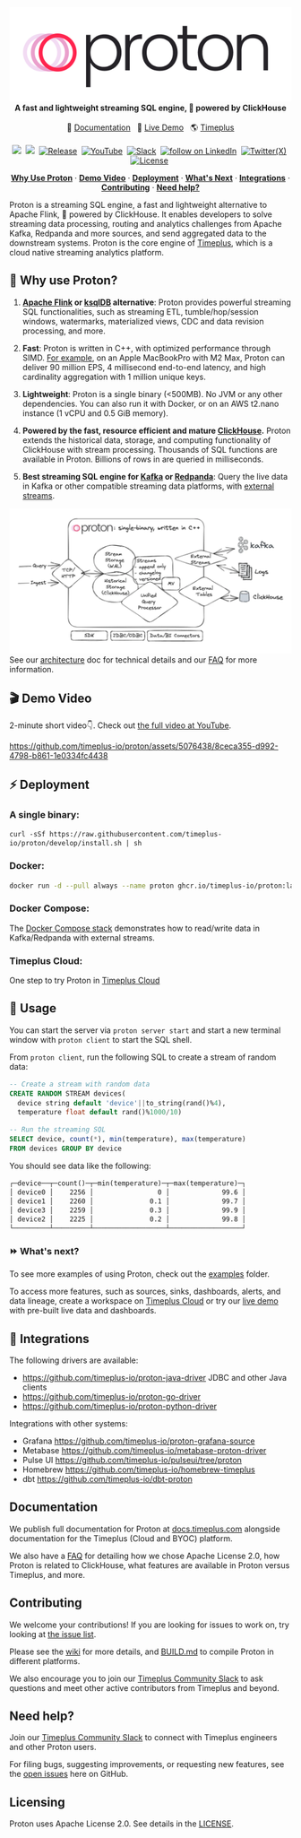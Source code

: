 <p align="center">
  <img alt="Proton – An open-source, fast and lightweight streaming SQL engine, 🚀 powered by ClickHouse" src="design/proton-logo-white-bg.png"/> <br/>
  <b> A fast and lightweight streaming SQL engine, 🚀 powered by ClickHouse</b> <br/><br/>
  📄 <a href="https://docs.timeplus.com/proton" target="_blank">Documentation</a>&nbsp;&nbsp;
  🚀 <a href="https://demo.timeplus.cloud/" target="_blank">Live Demo</a>&nbsp;&nbsp;
  🌎 <a href="https://timeplus.com/" target="_blank">Timeplus</a> <br/><br/>
  <a href="https://github.com/timeplus-io/proton/"><img src="https://img.shields.io/github/stars/timeplus-io/proton?logo=github" /></a>&nbsp;
  <a href="https://github.com/timeplus-io/proton/pkgs/container/proton"><img src="https://img.shields.io/endpoint?url=https%3A%2F%2Fuwkp37dgeb6d2oc5fxu6oles2i0eevmm.lambda-url.us-west-2.on.aws%2F" /></a>&nbsp; 
  <a href="https://github.com/timeplus-io/proton/blob/develop/LICENSE"><img src="https://img.shields.io/github/v/release/timeplus-io/proton" alt="Release" /></a>&nbsp;
  <a href="https://www.youtube.com/@timeplusdata"><img src="https://img.shields.io/youtube/channel/views/UCRQCOw9wOiqHZkm7ftAMdTQ" alt="YouTube" /></a>&nbsp;
  <a href="https://timeplus.com/slack"><img src="https://img.shields.io/badge/Join%20Slack-blue?logo=slack" alt="Slack" /></a>&nbsp;
  <a href="https://linkedin.com/company/timeplusinc"><img src="https://img.shields.io/badge/timeplusinc-0077B5?style=social&logo=linkedin" alt="follow on LinkedIn"/></a>&nbsp;
  <a href="https://twitter.com/intent/follow?screen_name=timeplusdata"><img src="https://img.shields.io/twitter/follow/timeplusdata?label=" alt="Twitter(X)" /></a>&nbsp;
  <a href="https://github.com/timeplus-io/proton/blob/develop/LICENSE"><img src="https://img.shields.io/github/license/timeplus-io/proton?label=license&logo=github&color=blue" alt="License" /></a>&nbsp;  
</p>

<p align="center">
  <a href="#-why-use-proton"><strong>Why Use Proton</strong></a> ·
  <a href="#-demo-video"><strong>Demo Video</strong></a> ·
  <a href="#-deployment"><strong>Deployment</strong></a> ·
  <a href="#-whats-next"><strong>What's Next</strong></a> ·
  <a href="#-integrations"><strong>Integrations</strong></a> ·
  <a href="#contributing"><strong>Contributing</strong></a> ·
  <a href="#need-help"><strong>Need help?</strong></a>
</p>

Proton is a streaming SQL engine, a fast and lightweight alternative to Apache Flink, 🚀 powered by ClickHouse. It enables developers to solve streaming data processing, routing and analytics challenges from Apache Kafka, Redpanda and more sources, and send aggregated data to the downstream systems. Proton is the core engine of [Timeplus](https://timeplus.com), which is a cloud native streaming analytics platform.

## 💪 Why use Proton?

1. **[Apache Flink](https://github.com/apache/flink) or [ksqlDB](https://github.com/confluentinc/ksql) alternative**:  Proton provides powerful streaming SQL functionalities, such as streaming ETL, tumble/hop/session windows, watermarks, materialized views, CDC and data revision processing, and more.
   
2. **Fast**:  Proton is written in C++, with optimized performance through SIMD. [For example](https://www.timeplus.com/post/scary-fast), on an Apple MacBookPro with M2 Max, Proton can deliver 90 million EPS, 4 millisecond end-to-end latency, and high cardinality aggregation with 1 million unique keys.
   
3. **Lightweight**:  Proton is a single binary (\<500MB). No JVM or any other dependencies. You can also run it with Docker, or on an AWS t2.nano instance (1 vCPU and 0.5 GiB memory).
   
4. **Powered by the fast, resource efficient and mature [ClickHouse](https://github.com/clickhouse/clickhouse).**  Proton extends the historical data, storage, and computing functionality of ClickHouse with stream processing. Thousands of SQL functions are available in Proton. Billions of rows in are queried in milliseconds.
   
5. **Best streaming SQL engine for [Kafka](https://kafka.apache.org/) or [Redpanda](https://redpanda.com/)**: 
 Query the live data in Kafka or other compatible streaming data platforms, with [external streams](https://docs.timeplus.com/proton-kafka).

![Proton Architecture](design/proton-architecture.webp)
See our [architecture](https://docs.timeplus.com/proton-architecture) doc for technical details and our [FAQ](https://docs.timeplus.com/proton-faq) for more information.

## 🎬 Demo Video

2-minute short video👇. Check out [the full video at YouTube](https://youtu.be/vi4Yl6L4_Dw?t=283).

https://github.com/timeplus-io/proton/assets/5076438/8ceca355-d992-4798-b861-1e0334fc4438

## ⚡ Deployment

### A single binary:

```shell
curl -sSf https://raw.githubusercontent.com/timeplus-io/proton/develop/install.sh | sh
```

### Docker:

```bash
docker run -d --pull always --name proton ghcr.io/timeplus-io/proton:latest
```

### Docker Compose:

The [Docker Compose stack](https://github.com/timeplus-io/proton/tree/develop/examples/ecommerce) demonstrates how to read/write data in Kafka/Redpanda with external streams.

### Timeplus Cloud:

One step to try Proton in [Timeplus Cloud](https://us.timeplus.cloud/)


## 🔎 Usage
You can start the server via `proton server start` and start a new terminal window with `proton client` to start the SQL shell.

From `proton client`, run the following SQL to create a stream of random data:

```sql
-- Create a stream with random data
CREATE RANDOM STREAM devices(
  device string default 'device'||to_string(rand()%4), 
  temperature float default rand()%1000/10)
```
```sql
-- Run the streaming SQL
SELECT device, count(*), min(temperature), max(temperature) 
FROM devices GROUP BY device
```

You should see data like the following:

```
┌─device──┬─count()─┬─min(temperature)─┬─max(temperature)─┐
│ device0 │    2256 │                0 │             99.6 │
│ device1 │    2260 │              0.1 │             99.7 │
│ device3 │    2259 │              0.3 │             99.9 │
│ device2 │    2225 │              0.2 │             99.8 │
└─────────┴─────────┴──────────────────┴──────────────────┘
```

### ⏩ What's next?
To see more examples of using Proton, check out the [examples](https://github.com/timeplus-io/proton/tree/develop/examples) folder.

To access more features, such as sources, sinks, dashboards, alerts, and data lineage, create a workspace on [Timeplus Cloud](https://us.timeplus.cloud) or try our [live demo](https://demo.timeplus.cloud) with pre-built live data and dashboards.

## 🧩 Integrations
The following drivers are available:

* https://github.com/timeplus-io/proton-java-driver JDBC and other Java clients
* https://github.com/timeplus-io/proton-go-driver
* https://github.com/timeplus-io/proton-python-driver

Integrations with other systems:

* Grafana https://github.com/timeplus-io/proton-grafana-source
* Metabase  https://github.com/timeplus-io/metabase-proton-driver
* Pulse UI https://github.com/timeplus-io/pulseui/tree/proton
* Homebrew https://github.com/timeplus-io/homebrew-timeplus
* dbt https://github.com/timeplus-io/dbt-proton

## Documentation

We publish full documentation for Proton at [docs.timeplus.com](https://docs.timeplus.com/proton) alongside documentation for the Timeplus (Cloud and BYOC) platform.

We also have a [FAQ](https://docs.timeplus.com/proton-faq/) for detailing how we chose Apache License 2.0, how Proton is related to ClickHouse, what features are available in Proton versus Timeplus, and more.

## Contributing

We welcome your contributions! If you are looking for issues to work on, try looking at [the issue list](https://github.com/timeplus-io/proton/issues).

Please see the [wiki](https://github.com/timeplus-io/proton/wiki/Contributing) for more details, and [BUILD.md](https://github.com/timeplus-io/proton/blob/develop/BUILD.md) to compile Proton in different platforms.

We also encourage you to join our [Timeplus Community Slack](https://timeplus.com/slack) to ask questions and meet other active contributors from Timeplus and beyond.

## Need help?

Join our [Timeplus Community Slack](https://timeplus.com/slack) to connect with Timeplus engineers and other Proton users.

For filing bugs, suggesting improvements, or requesting new features, see the [open issues](https://github.com/timeplus-io/proton/issues) here on GitHub.

## Licensing

Proton uses Apache License 2.0. See details in the [LICENSE](https://github.com/timeplus-io/proton/blob/master/LICENSE).

